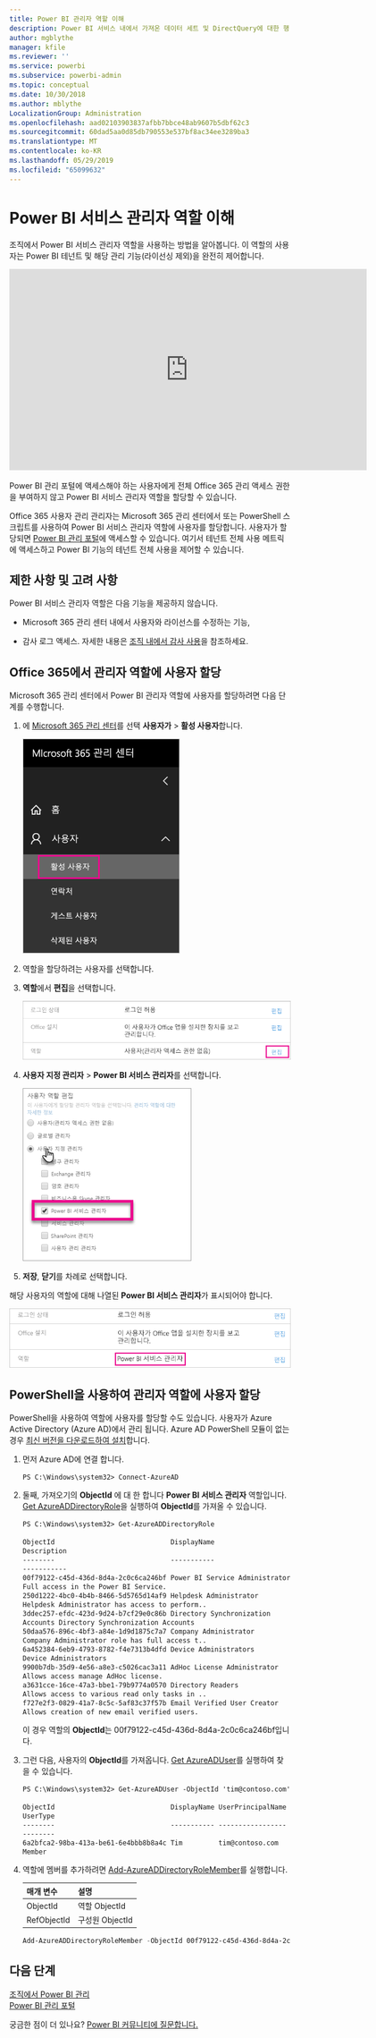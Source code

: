 ```yaml
---
title: Power BI 관리자 역할 이해
description: Power BI 서비스 내에서 가져온 데이터 세트 및 DirectQuery에 대한 행 수준 보안을 구성하는 방법입니다.
author: mgblythe
manager: kfile
ms.reviewer: ''
ms.service: powerbi
ms.subservice: powerbi-admin
ms.topic: conceptual
ms.date: 10/30/2018
ms.author: mblythe
LocalizationGroup: Administration
ms.openlocfilehash: aad02103903837afbb7bbce48ab9607b5dbf62c3
ms.sourcegitcommit: 60dad5aa0d85db790553e537bf8ac34ee3289ba3
ms.translationtype: MT
ms.contentlocale: ko-KR
ms.lasthandoff: 05/29/2019
ms.locfileid: "65099632"
---
```

# <a name="understanding-the-power-bi-service-administrator-role"></a>Power BI 서비스 관리자 역할 이해

조직에서 Power BI 서비스 관리자 역할을 사용하는 방법을 알아봅니다. 이 역할의 사용자는 Power BI 테넌트 및 해당 관리 기능(라이선싱 제외)을 완전히 제어합니다.

<iframe width="640" height="360" src="https://www.youtube.com/embed/PQRbdJgEm3k?showinfo=0" frameborder="0" allowfullscreen></iframe>

Power BI 관리 포털에 액세스해야 하는 사용자에게 전체 Office 365 관리 액세스 권한을 부여하지 않고 Power BI 서비스 관리자 역할을 할당할 수 있습니다.

Office 365 사용자 관리 관리자는 Microsoft 365 관리 센터에서 또는 PowerShell 스크립트를 사용하여 Power BI 서비스 관리자 역할에 사용자를 할당합니다. 사용자가 할당되면 [Power BI 관리 포털](service-admin-portal.md)에 액세스할 수 있습니다. 여기서 테넌트 전체 사용 메트릭에 액세스하고 Power BI 기능의 테넌트 전체 사용을 제어할 수 있습니다.

## <a name="limitations-and-considerations"></a>제한 사항 및 고려 사항

Power BI 서비스 관리자 역할은 다음 기능을 제공하지 않습니다.

* Microsoft 365 관리 센터 내에서 사용자와 라이선스를 수정하는 기능,

* 감사 로그 액세스. 자세한 내용은 [조직 내에서 감사 사용](service-admin-auditing.md)을 참조하세요.

## <a name="assign-users-to-the-admin-role-in-office-365"></a>Office 365에서 관리자 역할에 사용자 할당

Microsoft 365 관리 센터에서 Power BI 관리자 역할에 사용자를 할당하려면 다음 단계를 수행합니다.

1. 에 [Microsoft 365 관리 센터](https://portal.office.com/adminportal/home#/homepage)를 선택 **사용자가** > **활성 사용자**합니다.

    ![Microsoft 365 관리 센터](media/service-admin-role/powerbi-admin-users.png)

1. 역할을 할당하려는 사용자를 선택합니다.

1. **역할**에서 **편집**을 선택합니다.

    ![역할 편집](media/service-admin-role/powerbi-admin-edit-roles.png)

1. **사용자 지정 관리자** > **Power BI 서비스 관리자**를 선택합니다.

    ![Power BI 서비스 관리자](media/service-admin-role/powerbi-admin-role.png)

1. **저장**, **닫기**를 차례로 선택합니다.

해당 사용자의 역할에 대해 나열된 **Power BI 서비스 관리자**가 표시되어야 합니다.

![역할](media/service-admin-role/powerbi-admin-role-set.png)

## <a name="assign-users-to-the-admin-role-with-powershell"></a>PowerShell을 사용하여 관리자 역할에 사용자 할당

PowerShell을 사용하여 역할에 사용자를 할당할 수도 있습니다. 사용자가 Azure Active Directory (Azure AD)에서 관리 됩니다. Azure AD PowerShell 모듈이 없는 경우 [최신 버전을 다운로드하여 설치](https://www.powershellgallery.com/packages/AzureAD/)합니다.

1. 먼저 Azure AD에 연결 합니다.
   ```
   PS C:\Windows\system32> Connect-AzureAD
   ```

1. 둘째, 가져오기의 **ObjectId** 에 대 한 합니다 **Power BI 서비스 관리자** 역할입니다. [Get AzureADDirectoryRole](/powershell/module/azuread/get-azureaddirectoryrole)을 실행하여 **ObjectId**를 가져올 수 있습니다.

    ```
    PS C:\Windows\system32> Get-AzureADDirectoryRole

    ObjectId                             DisplayName                        Description
    --------                             -----------                        -----------
    00f79122-c45d-436d-8d4a-2c0c6ca246bf Power BI Service Administrator     Full access in the Power BI Service.
    250d1222-4bc0-4b4b-8466-5d5765d14af9 Helpdesk Administrator             Helpdesk Administrator has access to perform..
    3ddec257-efdc-423d-9d24-b7cf29e0c86b Directory Synchronization Accounts Directory Synchronization Accounts
    50daa576-896c-4bf3-a84e-1d9d1875c7a7 Company Administrator              Company Administrator role has full access t..
    6a452384-6eb9-4793-8782-f4e7313b4dfd Device Administrators              Device Administrators
    9900b7db-35d9-4e56-a8e3-c5026cac3a11 AdHoc License Administrator        Allows access manage AdHoc license.
    a3631cce-16ce-47a3-bbe1-79b9774a0570 Directory Readers                  Allows access to various read only tasks in ..
    f727e2f3-0829-41a7-8c5c-5af83c37f57b Email Verified User Creator        Allows creation of new email verified users.
    ```

    이 경우 역할의 **ObjectId**는 00f79122-c45d-436d-8d4a-2c0c6ca246bf입니다.

1. 그런 다음, 사용자의 **ObjectId**를 가져옵니다. [Get AzureADUser](/powershell/module/azuread/get-azureaduser)를 실행하여 찾을 수 있습니다.

    ```
    PS C:\Windows\system32> Get-AzureADUser -ObjectId 'tim@contoso.com'

    ObjectId                             DisplayName UserPrincipalName      UserType
    --------                             ----------- -----------------      --------
    6a2bfca2-98ba-413a-be61-6e4bbb8b8a4c Tim         tim@contoso.com        Member
    ```

1. 역할에 멤버를 추가하려면 [Add-AzureADDirectoryRoleMember](/powershell/module/azuread/add-azureaddirectoryrolemember)를 실행합니다.

    | 매개 변수 | 설명 |
    | --- | --- |
    | ObjectId |역할 ObjectId |
    | RefObjectId |구성원 ObjectId |

    ```powershell
    Add-AzureADDirectoryRoleMember -ObjectId 00f79122-c45d-436d-8d4a-2c0c6ca246bf -RefObjectId 6a2bfca2-98ba-413a-be61-6e4bbb8b8a4c
    ```

## <a name="next-steps"></a>다음 단계

[조직에서 Power BI 관리](service-admin-administering-power-bi-in-your-organization.md)  
[Power BI 관리 포털](service-admin-portal.md)  

궁금한 점이 더 있나요? [Power BI 커뮤니티에 질문합니다.](http://community.powerbi.com/)
